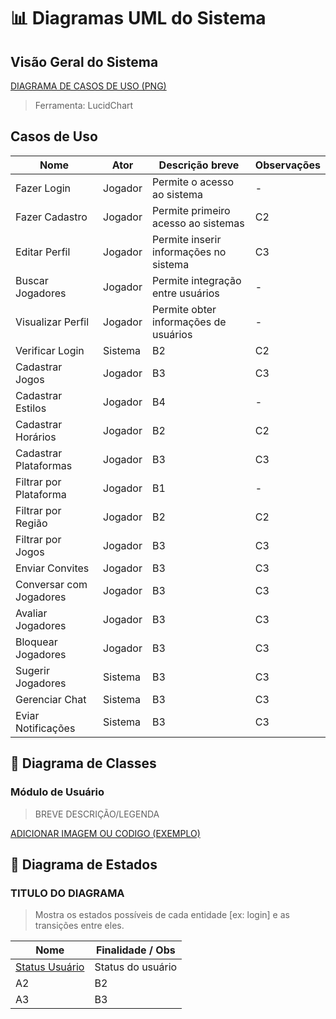# 📊 Diagramas UML do Sistema

## Visão Geral do Sistema

[DIAGRAMA DE CASOS DE USO (PNG)]([./DiagramaCasodeUso/Diagrama%20Caso%20de%20Uso.png)

> Ferramenta: LucidChart

## Casos de Uso

| Nome                   | Ator    | Descrição breve                        | Observações |
| ---------------------- | ------- | -------------------------------------- | ----------- |
| Fazer Login            | Jogador | Permite o acesso ao sistema            | -           |
| Fazer Cadastro         | Jogador | Permite primeiro acesso ao sistemas    | C2          |
| Editar Perfil          | Jogador | Permite inserir informações no sistema | C3          |
| Buscar Jogadores       | Jogador | Permite integração entre usuários      | -           |
| Visualizar Perfil      | Jogador | Permite obter informações de usuários  | -           |
| Verificar Login        | Sistema | B2                                     | C2          |
| Cadastrar Jogos        | Jogador | B3                                     | C3          |
| Cadastrar Estilos      | Jogador | B4                                     | -           |
| Cadastrar Horários     | Jogador | B2                                     | C2          |
| Cadastrar Plataformas  | Jogador | B3                                     | C3          |
| Filtrar por Plataforma | Jogador | B1                                     | -           |
| Filtrar por Região     | Jogador | B2                                     | C2          |
| Filtrar por Jogos      | Jogador | B3                                     | C3          |
| Enviar Convites        | Jogador | B3                                     | C3          |
| Conversar com Jogadores| Jogador | B3                                     | C3          |
| Avaliar Jogadores      | Jogador | B3                                     | C3          |
| Bloquear Jogadores     | Jogador | B3                                     | C3          |
| Sugerir Jogadores      | Sistema | B3                                     | C3          |
| Gerenciar Chat         | Sistema | B3                                     | C3          |
| Eviar Notificações     | Sistema | B3                                     | C3          |

## 🔹 Diagrama de Classes

### Módulo de Usuário

> BREVE DESCRIÇÃO/LEGENDA

[ADICIONAR IMAGEM OU CODIGO (EXEMPLO)]([./DiagramaCasodeUso/Diagrama%20Caso%20de%20Uso.png)

## 🔹 Diagrama de Estados

### TITULO DO DIAGRAMA

> Mostra os estados possíveis de cada entidade [ex: login] e as transições entre eles.

| Nome                            | Finalidade / Obs  |
| ------------------------------- | ----------------- |
| [Status Usuário](./DE_login.md) | Status do usuário |
| A2                              | B2                |
| A3                              | B3                |

